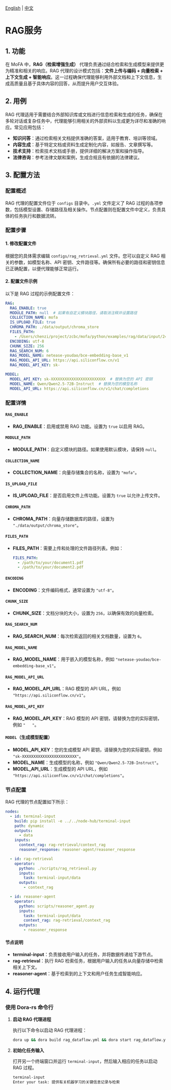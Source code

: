 [English](README.md) | [中文](README_cn.md)

# RAG服务

## 1. 功能

在 MoFA 中，**RAG（检索增强生成）** 代理负责通过结合检索和生成模型来提供更为精准和相关的响应。RAG 代理的设计模式包括：**文件上传与编码 + 向量检索 + 上下文生成 + 智能响应**。这一过程确保代理能够利用外部文档和上下文信息，生成高质量且基于具体内容的回答，从而提升用户交互体验。

## 2. 用例

RAG 代理适用于需要结合外部知识库或文档进行信息检索和生成的任务，确保在多轮对话或复杂任务中，代理能够引用相关的外部资料以生成更为详尽和准确的响应。常见应用包括：

- **知识问答**：通过检索相关文档提供准确的答案，适用于教育、培训等领域。
- **内容生成**：基于特定文档或资料生成定制化内容，如报告、文章撰写等。
- **技术支持**：检索技术文档或手册，提供详细的解决方案和操作指导。
- **法律咨询**：参考法律文献和案例，生成合规且有依据的法律建议。

## 3. 配置方法

### 配置概述

RAG 代理的配置文件位于 `configs` 目录中。`.yml` 文件定义了 RAG 过程的各项参数，包括模型设置、存储路径及相关操作。节点配置则在配置文件中定义，负责具体的任务执行和数据流转。

### 配置步骤

#### 1. 修改配置文件

根据您的具体需求编辑 `configs/rag_retrieval.yml` 文件。您可以自定义 RAG 相关的参数，如模型名称、API 密钥、文件路径等。确保所有必要的路径和密钥信息已正确配置，以便代理能够正常运行。

#### 2. 配置文件示例

以下是 RAG 过程的示例配置文件：

```yaml
RAG:
  RAG_ENABLE: true
  MODULE_PATH: null  # 如果有自定义模块路径，请取消注释并设置路径
  COLLECTION_NAME: mofa
  IS_UPLOAD_FILE: true
  CHROMA_PATH: ./data/output/chroma_store
  FILES_PATH:
    - /Users/chenzi/project/zcbc/mofa/python/examples/rag/data/input/2410.02742v1.pdf
  ENCODING: utf-8
  CHUNK_SIZE: 256
  RAG_SEARCH_NUM: 6
  RAG_MODEL_NAME: netease-youdao/bce-embedding-base_v1
  RAG_MODEL_API_URL: https://api.siliconflow.cn/v1
  RAG_MODEL_API_KEY: sk-

MODEL:
  MODEL_API_KEY: sk-XXXXXXXXXXXXXXXXXXXXXXXX  # 替换为您的 API 密钥
  MODEL_NAME: Qwen/Qwen2.5-72B-Instruct  # 替换为您的模型名称
  MODEL_API_URL: https://api.siliconflow.cn/v1/chat/completions
```

### 配置详情

#### `RAG_ENABLE`

- **RAG_ENABLE**：启用或禁用 RAG 功能。设置为 `true` 以启用 RAG。

#### `MODULE_PATH`

- **MODULE_PATH**：自定义模块的路径。如果使用默认模块，请保持 `null`。

#### `COLLECTION_NAME`

- **COLLECTION_NAME**：向量存储集合的名称，设置为 `"mofa"`。

#### `IS_UPLOAD_FILE`

- **IS_UPLOAD_FILE**：是否启用文件上传功能。设置为 `true` 以允许上传文件。

#### `CHROMA_PATH`

- **CHROMA_PATH**：向量存储数据库的路径，设置为 `"./data/output/chroma_store"`。

#### `FILES_PATH`

- **FILES_PATH**：需要上传和处理的文件路径列表。例如：
  ```yaml
  FILES_PATH:
    - /path/to/your/document1.pdf
    - /path/to/your/document2.pdf
  ```

#### `ENCODING`

- **ENCODING**：文件编码格式，通常设置为 `"utf-8"`。

#### `CHUNK_SIZE`

- **CHUNK_SIZE**：文档分块的大小，设置为 `256`，以确保有效的向量检索。

#### `RAG_SEARCH_NUM`

- **RAG_SEARCH_NUM**：每次检索返回的相关文档数量，设置为 `6`。

#### `RAG_MODEL_NAME`

- **RAG_MODEL_NAME**：用于嵌入的模型名称，例如 `"netease-youdao/bce-embedding-base_v1"`。

#### `RAG_MODEL_API_URL`

- **RAG_MODEL_API_URL**：RAG 模型的 API URL，例如 `"https://api.siliconflow.cn/v1"`。

#### `RAG_MODEL_API_KEY`

- **RAG_MODEL_API_KEY**：RAG 模型的 API 密钥，请替换为您的实际密钥，例如 `"   "`。

#### `MODEL`（生成模型配置）

- **MODEL_API_KEY**：您的生成模型 API 密钥，请替换为您的实际密钥，例如 `"sk-XXXXXXXXXXXXXXXXXXXXXXXX"`。
- **MODEL_NAME**：生成模型的名称，例如 `"Qwen/Qwen2.5-72B-Instruct"`。
- **MODEL_API_URL**：生成模型的 API URL，例如 `"https://api.siliconflow.cn/v1/chat/completions"`。


### 节点配置

RAG 代理的节点配置如下所示：

```yaml
nodes:
  - id: terminal-input
    build: pip install -e ../../node-hub/terminal-input
    path: dynamic
    outputs:
      - data
    inputs:
      context_rag: rag-retrieval/context_rag
      reasoner_response: reasoner-agent/reasoner_response

  - id: rag-retrieval
    operator:
      python: ./scripts/rag_retrieval.py
      inputs:
        task: terminal-input/data
      outputs:
        - context_rag

  - id: reasoner-agent
    operator:
      python: scripts/reasoner_agent.py
      inputs:
        task: terminal-input/data
        context_rag: rag-retrieval/context_rag
      outputs:
        - reasoner_response
```

#### 节点说明

- **terminal-input**：负责接收用户输入的任务，并将数据传递给下游节点。
- **rag-retrieval**：执行 RAG 检索任务，根据用户输入的任务从向量存储中检索相关上下文。
- **reasoner-agent**：基于检索到的上下文和用户任务生成智能响应。


## 4. 运行代理

### 使用 Dora-rs 命令行


1. **启动 RAG 代理进程**

   执行以下命令以启动 RAG 代理进程：

   ```bash
   dora up && dora build rag_dataflow.yml && dora start rag_dataflow.yml --attach
   ```

2. **初始化任务输入**

   打开另一个终端窗口并运行 `terminal-input`，然后输入相应的任务以启动 RAG 过程。

   ```bash
   terminal-input
   Enter your task: 提供有关机器学习的关键信息记录与检索
   ```



